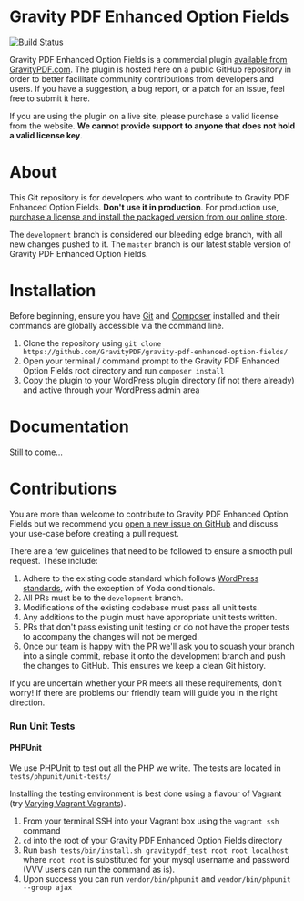 Gravity PDF Enhanced Option Fields
==========================

[![Build Status](https://travis-ci.org/GravityPDF/gravity-pdf-enhanced-option-fields.svg?branch=development)](https://travis-ci.org/GravityPDF/gravity-pdf-enhanced-option-fields)

Gravity PDF Enhanced Option Fields is a commercial plugin [available from GravityPDF.com](#). The plugin is hosted here on a public GitHub repository in order to better facilitate community contributions from developers and users. If you have a suggestion, a bug report, or a patch for an issue, feel free to submit it here.

If you are using the plugin on a live site, please purchase a valid license from the website. **We cannot provide support to anyone that does not hold a valid license key**.

# About

This Git repository is for developers who want to contribute to Gravity PDF Enhanced Option Fields. **Don't use it in production**. For production use, [purchase a license and install the packaged version from our online store](#).

The `development` branch is considered our bleeding edge branch, with all new changes pushed to it. The `master` branch is our latest stable version of Gravity PDF Enhanced Option Fields.

# Installation

Before beginning, ensure you have [Git](https://git-scm.com/) and [Composer](https://getcomposer.org/) installed and their commands are globally accessible via the command line.

1. Clone the repository using `git clone https://github.com/GravityPDF/gravity-pdf-enhanced-option-fields/`
1. Open your terminal / command prompt to the Gravity PDF Enhanced Option Fields root directory and run `composer install`
1. Copy the plugin to your WordPress plugin directory (if not there already) and active through your WordPress admin area

# Documentation

Still to come...

# Contributions

You are more than welcome to contribute to Gravity PDF Enhanced Option Fields but we recommend you [open a new issue on GitHub](https://github.com/GravityPDF/gravity-pdf-enhanced-option-fields/issues) and discuss your use-case before creating a pull request.

There are a few guidelines that need to be followed to ensure a smooth pull request. These include:

1. Adhere to the existing code standard which follows [WordPress standards](https://make.wordpress.org/core/handbook/best-practices/coding-standards/php/), with the exception of Yoda conditionals.
1. All PRs must be to the `development` branch.
1. Modifications of the existing codebase must pass all unit tests.
1. Any additions to the plugin must have appropriate unit tests written.
1. PRs that don't pass existing unit testing or do not have the proper tests to accompany the changes will not be merged.
1. Once our team is happy with the PR we'll ask you to squash your branch into a single commit, rebase it onto the development branch and push the changes to GitHub. This ensures we keep a clean Git history.

If you are uncertain whether your PR meets all these requirements, don't worry! If there are problems our friendly team will guide you in the right direction.

### Run Unit Tests

#### PHPUnit

We use PHPUnit to test out all the PHP we write. The tests are located in `tests/phpunit/unit-tests/`

Installing the testing environment is best done using a flavour of Vagrant (try [Varying Vagrant Vagrants](https://github.com/Varying-Vagrant-Vagrants/VVV)).

1. From your terminal SSH into your Vagrant box using the `vagrant ssh` command
2. `cd` into the root of your Gravity PDF Enhanced Option Fields directory
3. Run `bash tests/bin/install.sh gravitypdf_test root root localhost` where `root root` is substituted for your mysql username and password (VVV users can run the command as is).
4. Upon success you can run `vendor/bin/phpunit` and `vendor/bin/phpunit --group ajax`